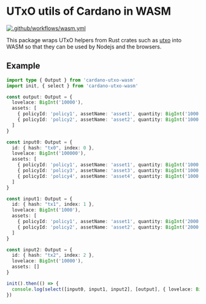 # UTxO utils of Cardano in WASM

[![.github/workflows/wasm.yml](https://github.com/siegfried/cardano-utxo-wasm/actions/workflows/wasm.yml/badge.svg)](https://github.com/siegfried/cardano-utxo-wasm/actions/workflows/wasm.yml)

This package wraps UTxO helpers from Rust crates such as [utxo](https://github.com/siegfried/utxo) into WASM so that they can be used by Nodejs and the browsers.

## Example

```typescript
import type { Output } from 'cardano-utxo-wasm'
import init, { select } from 'cardano-utxo-wasm'

const output: Output = {
  lovelace: BigInt('10000'),
  assets: [
    { policyId: 'policy1', assetName: 'asset1', quantity: BigInt('1000') },
    { policyId: 'policy2', assetName: 'asset2', quantity: BigInt('1000') }
  ]
}

const input0: Output = {
  id: { hash: "tx0", index: 0 },
  lovelace: BigInt('100000'),
  assets: [
    { policyId: 'policy1', assetName: 'asset1', quantity: BigInt('1000') },
    { policyId: 'policy3', assetName: 'asset3', quantity: BigInt('1000') },
    { policyId: 'policy4', assetName: 'asset4', quantity: BigInt('1000') }
  ]
}

const input1: Output = {
  id: { hash: "tx1", index: 1 },
  lovelace: BigInt('1000'),
  assets: [
    { policyId: 'policy1', assetName: 'asset1', quantity: BigInt('2000') },
    { policyId: 'policy2', assetName: 'asset2', quantity: BigInt('2000') }
  ]
}

const input2: Output = {
  id: { hash: "tx2", index: 2 },
  lovelace: BigInt('10000'),
  assets: []
}

init().then(() => {
  console.log(select([input0, input1, input2], [output], { lovelace: BigInt('0'), assets: [] }))
})
```
